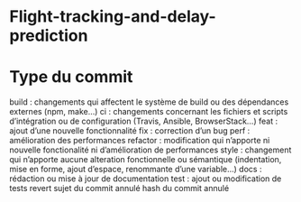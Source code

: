 # Flight-tracking-and-delay-prediction

# Type du commit

build : changements qui affectent le système de build ou des dépendances externes (npm, make…)
ci : changements concernant les fichiers et scripts d’intégration ou de configuration (Travis, Ansible, BrowserStack…)
feat : ajout d’une nouvelle fonctionnalité
fix : correction d’un bug
perf : amélioration des performances
refactor : modification qui n’apporte ni nouvelle fonctionalité ni d’amélioration de performances
style : changement qui n’apporte aucune alteration fonctionnelle ou sémantique (indentation, mise en forme, ajout d’espace, renommante d’une variable…)
docs : rédaction ou mise à jour de documentation
test : ajout ou modification de tests
revert sujet du commit annulé hash du commit annulé